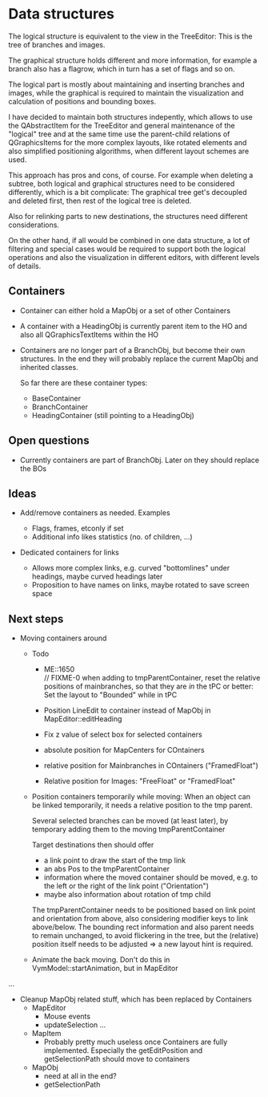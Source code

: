 Data structures
===============

The logical structure is equivalent to the view in the TreeEditor:
This is the tree of branches and images.

The graphical structure holds different and more information, for
example a branch also has a flagrow, which in turn has a set of flags
and so on.

The logical part is mostly about maintaining and inserting branches and images,
while the graphical is required to maintain the visualization and
calculation of positions and bounding boxes.

I have decided to maintain both structures  indepently, which allows
to use the QAbstractItem for the TreeEditor and general maintenance of
the "logical" tree and at the same time use the parent-child relations
of QGraphicsItems for the more complex layouts, like rotated elements
and also simplified positioning algorithms, when different layout
schemes are used.

This approach has pros and cons, of course. For example when deleting a
subtree, both logical and graphical structures need to be considered
differently, which is a bit complicate: The graphical tree get's
decoupled and deleted first, then rest of the logical tree is deleted.

Also for relinking parts to new destinations, the structures need
different considerations.

On the other hand, if all would be combined in one data structure, a lot
of filtering and special cases would be required to support both the
logical operations and also the visualization in different editors, with
different levels of details.


Containers
----------

- Container can either hold a MapObj or a set of other Containers
- A container with a HeadingObj is currently parent item to the HO and also all
  QGraphicsTextItems within the HO

- Containers are no longer part of a BranchObj, but become their own
  structures. In the end they will probably replace the current MapObj and
  inherited classes.

  So far there are these container types:

    - BaseContainer
    - BranchContainer
    - HeadingContainer (still pointing to a HeadingObj)

  
Open questions
--------------

- Currently containers are part of BranchObj. Later on they should
  replace the BOs

Ideas 
-----

* Add/remove containers as needed. Examples
  - Flags, frames, etconly if set
  - Additional info likes statistics (no. of children, ...)

* Dedicated containers for links
  - Allows more complex links, e.g. curved "bottomlines" under headings,
    maybe curved headings later
  - Proposition to have names on links, maybe rotated to save screen space


Next steps
----------

* Moving containers around
    - Todo
        - ME::1650  
          // FIXME-0 when adding to tmpParentContainer, reset the relative positions of mainbranches, so that they are *in* the tPC
          or better: Set the layout to "Bounded" while in tPC
         
        - Position LineEdit to container instead of MapObj in
          MapEditor::editHeading
        - Fix z value of select box for selected containers
        - absolute position for MapCenters for COntainers
        - relative position for Mainbranches in COntainers
          ("FramedFloat")
        - Relative position for Images: "FreeFloat" or "FramedFloat"

    - Position containers temporarily while moving: When an object can be
      linked temporarily, it needs a relative position to the tmp parent.

      Several selected branches can be moved (at least later), by temporary
      adding them to the moving tmpParentContainer

      Target destinations then  should offer
      - a link point to draw the start of the tmp link
      - an abs Pos to the tmpParentContainer
      - information where the moved container should be moved, e.g. to the
        left or the right of the link point ("Orientation")
      - maybe also information about rotation of tmp child

      The tmpParentContainer needs to be positioned based on link point and
      orientation from above, also considering modifier keys to link
      above/below. The bounding rect information and also parent needs to
      remain unchanged, to avoid flickering in the tree, but the (relative)
      position itself needs to be adjusted => a new layout hint is required.

    - Animate the back moving. Don't do this in VymModel::startAnimation,
      but in MapEditor

...

* Cleanup MapObj related stuff, which has been replaced by Containers
    - MapEditor
        - Mouse events
        - updateSelection
        ...
    - MapItem
        - Probably pretty much useless once Containers are fully
          implemented. Especially the getEditPosition and
          getSelectionPath should move to containers
    - MapObj
        - need at all in the end?
        - getSelectionPath
